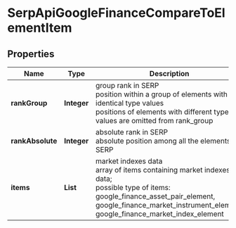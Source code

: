 # SerpApiGoogleFinanceCompareToElementItem


## Properties

| Name | Type | Description | Notes |
|------------ | ------------- | ------------- | -------------|
**rankGroup** | **Integer** | group rank in SERP<br>position within a group of elements with identical type values<br>positions of elements with different type values are omitted from rank_group |[optional]|
**rankAbsolute** | **Integer** | absolute rank in SERP<br>absolute position among all the elements in SERP |[optional]|
**items** | **List<BaseSerpApiGoogleFinanceElementItem>** | market indexes data<br>array of items containing market indexes data;<br>possible type of items: google_finance_asset_pair_element, google_finance_market_instrument_element, google_finance_market_index_element |[optional]|